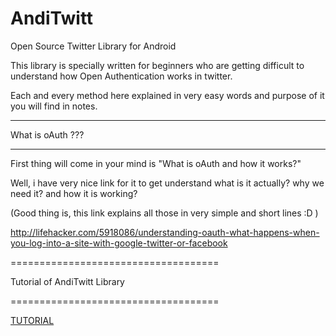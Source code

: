 AndiTwitt
=========

Open Source Twitter Library for Android

This library is specially written for beginners who are getting difficult to understand how Open Authentication works in twitter.

Each and every method here explained in very easy words and purpose of it you will find in notes.

______________________________

What is oAuth ???
______________________________

First thing will come in your mind is "What is oAuth and how it works?"

Well, i have very nice link for it to get understand what is it actually? why we need it? and how it is working?

(Good thing is, this link explains all those in very simple and short lines :D )

http://lifehacker.com/5918086/understanding-oauth-what-happens-when-you-log-into-a-site-with-google-twitter-or-facebook


====================================

Tutorial of AndiTwitt Library

====================================

<a href="http://ripal-tamboli.in/twitter/anditwitt/" target="_blank"> TUTORIAL </a>
